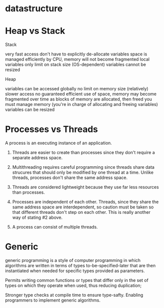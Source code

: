 datastructure
=============

Heap vs Stack
=============

Stack

very fast access
don't have to explicitly de-allocate variables
space is managed efficiently by CPU, memory will not become fragmented
local variables only
limit on stack size (OS-dependent)
variables cannot be resized

Heap

variables can be accessed globally
no limit on memory size
(relatively) slower access
no guaranteed efficient use of space, memory may become fragmented over time as blocks of memory are allocated, then freed
you must manage memory (you're in charge of allocating and freeing variables)
variables can be resized

Processes vs Threads
===================

A process is an executing instance of an application.

1. Threads are easier to create than processes since they
don't require a separate address space.

2. Multithreading requires careful programming since threads
share data strucures that should only be modified by one thread
at a time.  Unlike threads, processes don't share the same
address space.

3.  Threads are considered lightweight because they use far
less resources than processes.

4.  Processes are independent of each other.  Threads, since they
share the same address space are interdependent, so caution
must be taken so that different threads don't step on each other.
This is really another way of stating #2 above.

5.  A process can consist of multiple threads.

Generic
========================
generic programming is a style of computer programming in which algorithms are written in terms of types to-be-specified-later that are then instantiated when needed for specific types provided as parameters.

Permits writing common functions or types that differ only in the set of types on which they operate when used, thus reducing duplication;

Stronger type checks at compile time to ensure type-safty.
Enabling programmers to implement generic algorithms.